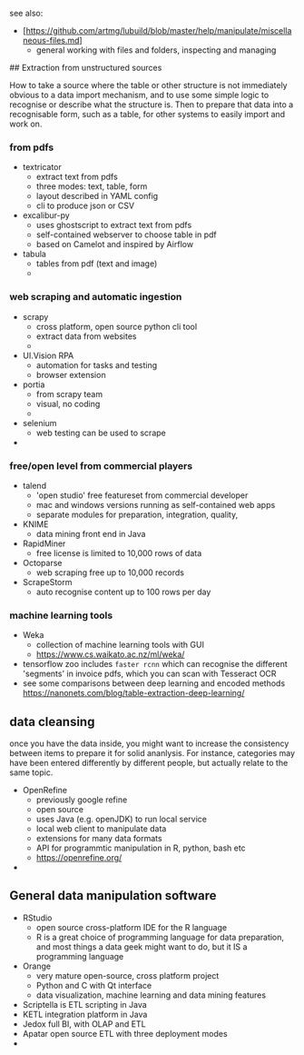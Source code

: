 
see also:

* [https://github.com/artmg/lubuild/blob/master/help/manipulate/miscellaneous-files.md]
    * general working with files and folders, inspecting and managing

## Extraction from unstructured sources

How to take a source where the table or other structure is not immediately obvious to a data import mechanism, and to use some simple logic to recognise or describe what the structure is. Then to prepare that data into a recognisable form, such as a table, for other systems to easily import and work on.

### from pdfs

* textricator
	* extract text from pdfs
	* three modes: text, table, form
	* layout described in YAML config
	* cli to produce json or CSV
* excalibur-py
	* uses ghostscript to extract text from pdfs
	* self-contained webserver to choose table in pdf
	* based on Camelot and inspired by Airflow
* tabula
	* tables from pdf (text and image)
	* 

### web scraping and automatic ingestion

* scrapy
	* cross platform, open source python cli tool
	* extract data from websites
	* 
* UI.Vision RPA
	* automation for tasks and testing 
	* browser extension
* portia
	* from scrapy team
	* visual, no coding
	* 
* selenium
	* web testing can be used to scrape
* 


### free/open level from commercial players

* talend
	* 'open studio' free featureset from commercial developer
	* mac and windows versions running as self-contained web apps
	* separate modules for preparation, integration, quality, 
* KNIME
	* data mining front end in Java
* RapidMiner
	* free license is limited to 10,000 rows of data
* Octoparse
	* web scraping free up to 10,000 records
* ScrapeStorm
	* auto recognise content up to 100 rows per day

### machine learning tools

* Weka
	* collection of machine learning tools with GUI
	* https://www.cs.waikato.ac.nz/ml/weka/
* tensorflow zoo includes `faster rcnn` which can recognise the different 'segments' in invoice pdfs, which you can scan with Tesseract OCR
* see some comparisons between deep learning and encoded methods https://nanonets.com/blog/table-extraction-deep-learning/


## data cleansing

once you have the data inside, you might want to 
increase the consistency between items to prepare it for solid ananlysis. For instance, categories may have been entered differently by different people, but actually relate to the same topic. 

* OpenRefine
	* previously google refine
	* open source
	* uses Java (e.g. openJDK) to run local service
	* local web client to manipulate data
	* extensions for many data formats
	* API for programmtic manipulation in R, python, bash etc
	* https://openrefine.org/
* 


## General data manipulation software

* RStudio
	* open source cross-platform IDE for the R language 
	* R is a great choice of programming language for data preparation, and most things a data geek might want to do, but it IS a programming language
* Orange
	* very mature open-source, cross platform project
	* Python and C with Qt interface
	* data visualization, machine learning and data mining features
* Scriptella is ETL scripting in Java
* KETL integration platform in Java
* Jedox full BI, with OLAP and ETL
* Apatar open source ETL with three deployment modes
* 

